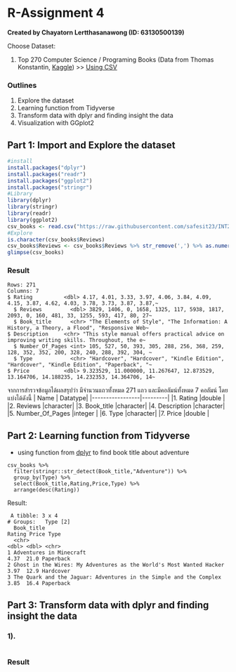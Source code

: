 # R-Assignment 4

**Created by Chayatorn Lertthasanawong (ID: 63130500139)**
  
  Choose Dataset:
  1. Top 270 Computer Science / Programing Books (Data from Thomas Konstantin, [Kaggle](https://www.kaggle.com/thomaskonstantin/top-270-rated-computer-science-programing-books)) >> [Using CSV](https://raw.githubusercontent.com/safesit23/INT214-Statistics/main/datasets/prog_book.csv)

### Outlines
1. Explore the dataset
2. Learning function from Tidyverse
3. Transform data with dplyr and finding insight the data
4. Visualization with GGplot2

## Part 1: Import and Explore the dataset

```R
#install
install.packages("dplyr")
install.packages("readr")
install.packages("ggplot2")
install.packages("stringr")
#Library
library(dplyr)
library(stringr)
library(readr)
library(ggplot2)
csv_books <- read.csv("https://raw.githubusercontent.com/safesit23/INT214-Statistics/main/datasets/prog_book.csv")
#Explore
is.character(csv_books$Reviews)
csv_books$Reviews <- csv_books$Reviews %>% str_remove(',') %>% as.numeric()
glimpse(csv_books)
```

### Result

```{R}
Rows: 271
Columns: 7
$ Rating          <dbl> 4.17, 4.01, 3.33, 3.97, 4.06, 3.84, 4.09, 4.15, 3.87, 4.62, 4.03, 3.78, 3.73, 3.87, 3.87,~
  $ Reviews         <dbl> 3829, 1406, 0, 1658, 1325, 117, 5938, 1817, 2093, 0, 160, 481, 33, 1255, 593, 417, 80, 27~
  $ Book_title      <chr> "The Elements of Style", "The Information: A History, a Theory, a Flood", "Responsive Web~
$ Description     <chr> "This style manual offers practical advice on improving writing skills. Throughout, the e~
  $ Number_Of_Pages <int> 105, 527, 50, 393, 305, 288, 256, 368, 259, 128, 352, 352, 200, 328, 240, 288, 392, 304, ~
  $ Type            <chr> "Hardcover", "Hardcover", "Kindle Edition", "Hardcover", "Kindle Edition", "Paperback", "~
$ Price           <dbl> 9.323529, 11.000000, 11.267647, 12.873529, 13.164706, 14.188235, 14.232353, 14.364706, 14~
```
จากการสำรวจข้อมูลได้ผลสรุปว่า มีจำนวนแถวทั้งหมด 271 แถว และมีคอลัมน์ทั้งหมด 7 คอลัมน์ โดยแบ่งได้ดังนี้
|      Name       | Datatype|
|-----------------|---------|
|1. Rating          |double   |
|2. Reviews         |character|
|3. Book_title      |character|
|4. Description     |character|
|5. Number_Of_Pages |integer  |
|6. Type            |character|
|7. Price           |double   |
## Part 2: Learning function from Tidyverse
- using function from [dplyr](https://dplyr.tidyverse.org/index.html) to find book title about adventure
```{R}
csv_books %>% 
  filter(stringr::str_detect(Book_title,"Adventure")) %>% 
  group_by(Type) %>% 
  select(Book_title,Rating,Price,Type) %>%
  arrange(desc(Rating))
```
Result:
```{R}
 A tibble: 3 x 4
# Groups:   Type [2]
  Book_title                                                          Rating Price Type     
  <chr>                                                                <dbl> <dbl> <chr>    
1 Adventures in Minecraft                                               4.37  21.0 Paperback
2 Ghost in the Wires: My Adventures as the World's Most Wanted Hacker   3.97  12.9 Hardcover
3 The Quark and the Jaguar: Adventures in the Simple and the Complex    3.85  16.4 Paperback
```
## Part 3: Transform data with dplyr and finding insight the data
### 1). 
```{R}

```
### Result
```{R}

```
